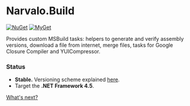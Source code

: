 Narvalo.Build
=============

[![NuGet](https://img.shields.io/nuget/v/Narvalo.Build.svg)](https://www.nuget.org/packages/Narvalo.Build/)
[![MyGet](https://img.shields.io/myget/narvalo-edge/v/Narvalo.Build.svg)](https://www.myget.org/feed/narvalo-edge/package/nuget/Narvalo.Build)

Provides custom MSBuild tasks: helpers to generate and verify assembly versions,
download a file from internet, merge files, tasks for Google Closure Compiler
and YUICompressor.

### Status
- **Stable.** Versioning scheme explained
  [here](https://github.com/chtoucas/Narvalo.NET/blob/master/docs/content/developer.md#versioning).
- Target the **.NET Framework 4.5**.

[What's next?](https://github.com/chtoucas/Narvalo.NET/blob/master/issues.md)
